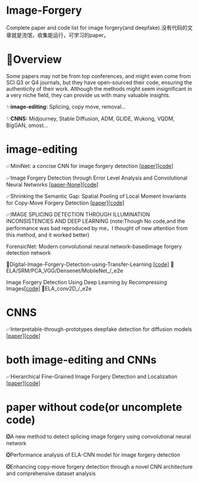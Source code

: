 # Image-Forgery
Complete paper and code list for image forgery(and deepfake).没有代码的文章就是流氓，收集能运行，可学习的paper。
# :pencil:Overview
Some papers may not be from top conferences, and might even come from SCI Q3 or Q4 journals, but they have open-sourced their code, ensuring the authenticity of their work. Although the methods might seem insignificant in a very niche field, they can provide us with many valuable insights.

:sparkles:**image-editing:** Splicing, copy move, removal...

:sparkles:**CNNS:** Midjourney, Stable Diffusion, ADM, GLIDE, Wukong, VQDM, BigGAN, omost...
# image-editing
:white_check_mark:MiniNet: a concise CNN for image forgery detection   [[paper]](https://github.com/solution3tl/Image-Forgery/blob/main/image%20editing/MiniNet%20a%20concise%20CNN%20for%20image%20forgery%20detection.pdf)[[code]](https://github.com/shobhittya/MiniNet)

:white_check_mark:Image Forgery Detection through Error Level Analysis and Convolutional Neural Networks   [[paper-None]]()[[code]](https://github.com/Khizar-Baig/Image-Forgery-Detection-using-ELA-and-CNNs)

:white_check_mark:Shrinking the Semantic Gap: Spatial Pooling of Local Moment Invariants for Copy-Move Forgery Detection   [[paper]](https://github.com/solution3tl/Image-Forgery/blob/main/image%20editing/Shrinking%20the%20Semantic%20Gap.pdf)[[code]](https://github.com/ChaoWang1016/word2phraseCMFD)

:white_check_mark:IMAGE SPLICING DETECTION THROUGH ILLUMINATION INCONSISTENCIES AND DEEP LEARNING   (note:Though No code,and the performance was bad reproduced by me，I thought of new attention from this method, and it worked better)

ForensicNet: Modern convolutional neural network-basedimage forgery detection network

:black_square_button:Digital-Image-Forgery-Detection-using-Transfer-Learning [[code]](https://github.com/harinishreesk/Digital-Image-Forgery-Detection-using-Transfer-Learning) :ledger:ELA/SRM/PCA_VGG/Densenet/MobileNet_/_e2e

Image Forgery Detection Using Deep Learning by Recompressing Images[[code]](https://github.com/sadaf-ali/Image-forgery-detection-using-deeplearning-by-recompressing-the-images)
:ledger:ELA_conv2D_/_e2e
# CNNS
:white_check_mark:Interpretable-through-prototypes deepfake detection for diffusion models  [[paper]](https://github.com/solution3tl/Image-Forgery/blob/main/CNNs/Aghasanli_Interpretable-Through-Prototypes_Deepfake_Detection_for_Diffusion_Models_ICCVW_2023_paper.pdf)[[code]](https://github.com/lira-centre/DeepfakeDetection)

# both image-editing and CNNs
:white_check_mark:Hierarchical Fine-Grained Image Forgery Detection and Localization   [[paper]](https://github.com/solution3tl/Image-Forgery/blob/main/Both%20image%20editing%20and%20CNNs/Hierarchical%20Fine-Grained%20Image%20Forgery%20Detection%20and%20Localization.pdf)[[code]](https://github.com/CHELSEA234/HiFi-IFDL)
# paper without code(or uncomplete code) 
:negative_squared_cross_mark:A new method to detect splicing image forgery using convolutional neural network

:negative_squared_cross_mark:Performance analysis of ELA-CNN model for image forgery detection

:negative_squared_cross_mark:Enhancing copy-move forgery detection through a novel CNN architecture and comprehensive dataset analysis
